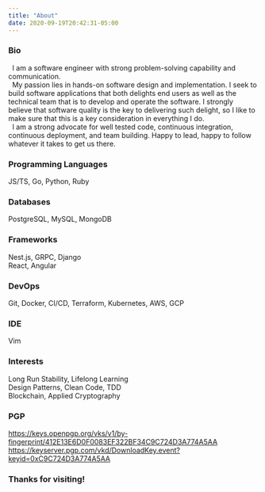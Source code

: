 ```yaml
---
title: "About"
date: 2020-09-19T20:42:31-05:00
---
```

### Bio
&nbsp;&nbsp;I am a software engineer with strong problem-solving capability and communication.  
&nbsp;&nbsp;My passion lies in hands-on software design and implementation. I seek to build software applications that both delights end users as well as the technical team that is to develop and operate the software. I strongly believe that software quality is the key to delivering such delight, so I like to make sure that this is a key consideration in everything I do.  
&nbsp;&nbsp;I am a strong advocate for well tested code, continuous integration, continuous deployment, and team building. Happy to lead, happy to follow whatever it takes to get us there.  

### Programming Languages
JS/TS, Go, Python, Ruby

### Databases
PostgreSQL, MySQL, MongoDB  

### Frameworks
Nest.js, GRPC, Django  
React, Angular  

### DevOps
Git, Docker, CI/CD, Terraform, Kubernetes, AWS, GCP  

### IDE
Vim  

### Interests
Long Run Stability, Lifelong Learning  
Design Patterns, Clean Code, TDD  
Blockchain, Applied Cryptography  

### PGP
https://keys.openpgp.org/vks/v1/by-fingerprint/412E13E6D0F0083EF322BF34C9C724D3A774A5AA  
https://keyserver.pgp.com/vkd/DownloadKey.event?keyid=0xC9C724D3A774A5AA  

### Thanks for visiting!
